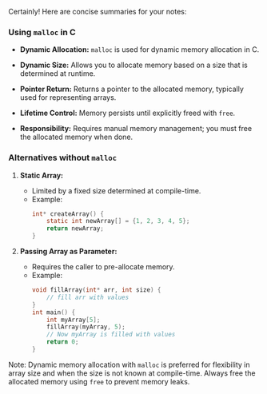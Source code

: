 Certainly! Here are concise summaries for your notes:

### Using `malloc` in C

- **Dynamic Allocation:** `malloc` is used for dynamic memory allocation in C.
  
- **Dynamic Size:** Allows you to allocate memory based on a size that is determined at runtime.

- **Pointer Return:** Returns a pointer to the allocated memory, typically used for representing arrays.

- **Lifetime Control:** Memory persists until explicitly freed with `free`.

- **Responsibility:** Requires manual memory management; you must free the allocated memory when done.

### Alternatives without `malloc`

1. **Static Array:**
   - Limited by a fixed size determined at compile-time.
   - Example:
     ```c
     int* createArray() {
         static int newArray[] = {1, 2, 3, 4, 5};
         return newArray;
     }
     ```

2. **Passing Array as Parameter:**
   - Requires the caller to pre-allocate memory.
   - Example:
     ```c
     void fillArray(int* arr, int size) {
         // fill arr with values
     }
     int main() {
         int myArray[5];
         fillArray(myArray, 5);
         // Now myArray is filled with values
         return 0;
     }
     ```

Note: Dynamic memory allocation with `malloc` is preferred for flexibility in array size and when the size is not known at compile-time. Always free the allocated memory using `free` to prevent memory leaks.